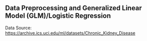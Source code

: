 ## Data Preprocessing and Generalized Linear Model (GLM)/Logistic Regression  
Data Source: https://archive.ics.uci.edu/ml/datasets/Chronic_Kidney_Disease
